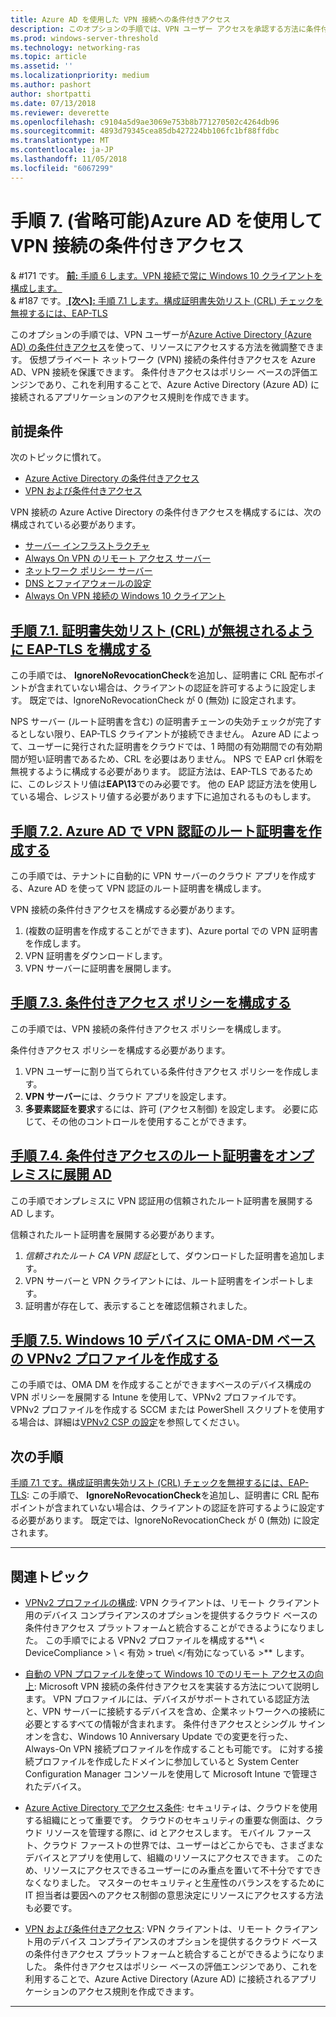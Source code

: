 ```yaml
---
title: Azure AD を使用した VPN 接続への条件付きアクセス
description: このオプションの手順では、VPN ユーザー アクセスを承認する方法に条件付きアクセスの Azure Active Directory (Azure AD) を使って、リソースを微調整できます。
ms.prod: windows-server-threshold
ms.technology: networking-ras
ms.topic: article
ms.assetid: ''
ms.localizationpriority: medium
ms.author: pashort
author: shortpatti
ms.date: 07/13/2018
ms.reviewer: deverette
ms.openlocfilehash: c9104a5d9ae3069e753b8b771270502c4264db96
ms.sourcegitcommit: 4893d79345cea85db427224bb106fc1bf88ffdbc
ms.translationtype: MT
ms.contentlocale: ja-JP
ms.lasthandoff: 11/05/2018
ms.locfileid: "6067299"
---
```

# 手順 7.  (省略可能)Azure AD を使用して VPN 接続の条件付きアクセス

& #171 です。 [**前:** 手順 6 します。VPN 接続で常に Windows 10 クライアントを構成します。](always-on-vpn/deploy/vpn-deploy-client-vpn-connections.md)<br>
& #187 です。[ **[次へ]:** 手順 7.1 します。構成証明書失効リスト (CRL) チェックを無視するには、EAP-TLS](vpn-config-eap-tls-to-ignore-crl-checking.md)

このオプションの手順では、VPN ユーザーが[Azure Active Directory (Azure AD) の条件付きアクセス](https://docs.microsoft.com/azure/active-directory/active-directory-conditional-access-azure-portal)を使って、リソースにアクセスする方法を微調整できます。 仮想プライベート ネットワーク (VPN) 接続の条件付きアクセスを Azure AD、VPN 接続を保護できます。 条件付きアクセスはポリシー ベースの評価エンジンであり、これを利用することで、Azure Active Directory (Azure AD) に接続されるアプリケーションのアクセス規則を作成できます。 

## 前提条件

次のトピックに慣れて。
- [Azure Active Directory の条件付きアクセス](https://docs.microsoft.com/azure/active-directory/active-directory-conditional-access-azure-portal)
- [VPN および条件付きアクセス](https://docs.microsoft.com/windows/access-protection/vpn/vpn-conditional-access)

VPN 接続の Azure Active Directory の条件付きアクセスを構成するには、次の構成されている必要があります。
- [サーバー インフラストラクチャ](always-on-vpn/deploy/vpn-deploy-server-infrastructure.md)
- [Always On VPN のリモート アクセス サーバー](always-on-vpn/deploy/vpn-deploy-ras.md)
- [ネットワーク ポリシー サーバー](always-on-vpn/deploy/vpn-deploy-nps.md)
- [DNS とファイアウォールの設定](always-on-vpn/deploy/vpn-deploy-dns-firewall.md)
- [Always On VPN 接続の Windows 10 クライアント](always-on-vpn/deploy/vpn-deploy-client-vpn-connections.md)

## [手順 7.1.  証明書失効リスト (CRL) が無視されるように EAP-TLS を構成する](vpn-config-eap-tls-to-ignore-crl-checking.md)

この手順では、 **IgnoreNoRevocationCheck**を追加し、証明書に CRL 配布ポイントが含まれていない場合は、クライアントの認証を許可するように設定します。 既定では、IgnoreNoRevocationCheck が 0 (無効) に設定されます。

NPS サーバー (ルート証明書を含む) の証明書チェーンの失効チェックが完了するとしない限り、EAP-TLS クライアントが接続できません。 Azure AD によって、ユーザーに発行された証明書をクラウドでは、1 時間の有効期間での有効期間が短い証明書であるため、CRL を必要はありません。 NPS で EAP crl 休暇を無視するように構成する必要があります。 認証方法は、EAP-TLS であるために、このレジストリ値は**EAP\13**でのみ必要です。 他の EAP 認証方法を使用している場合、レジストリ値する必要があります下に追加されるものもします。 




## [手順 7.2.  Azure AD で VPN 認証のルート証明書を作成する](vpn-create-root-cert-for-vpn-auth-azure-ad.md)

この手順では、テナントに自動的に VPN サーバーのクラウド アプリを作成する、Azure AD を使って VPN 認証のルート証明書を構成します。  

VPN 接続の条件付きアクセスを構成する必要があります。
1. (複数の証明書を作成することができます)、Azure portal での VPN 証明書を作成します。
2. VPN 証明書をダウンロードします。
3. VPN サーバーに証明書を展開します。

## [手順 7.3.  条件付きアクセス ポリシーを構成する](vpn-config-conditional-access-policy.md)

この手順では、VPN 接続の条件付きアクセス ポリシーを構成します。 

条件付きアクセス ポリシーを構成する必要があります。
1. VPN ユーザーに割り当てられている条件付きアクセス ポリシーを作成します。
2. **VPN サーバー**には、クラウド アプリを設定します。
3. **多要素認証を要求**するには、許可 (アクセス制御) を設定します。  必要に応じて、その他のコントロールを使用することができます。

## [手順 7.4.  条件付きアクセスのルート証明書をオンプレミスに展開 AD](vpn-deploy-cond-access-root-cert-to-on-premise-ad.md)

この手順でオンプレミスに VPN 認証用の信頼されたルート証明書を展開する AD します。

信頼されたルート証明書を展開する必要があります。
1. *信頼されたルート CA VPN 認証*として、ダウンロードした証明書を追加します。
2. VPN サーバーと VPN クライアントには、ルート証明書をインポートします。
3. 証明書が存在して、表示することを確認信頼されました。


## [手順 7.5.  Windows 10 デバイスに OMA-DM ベースの VPNv2 プロファイルを作成する](vpn-create-oma-dm-based-vpnv2-profiles.md)

この手順では、OMA DM を作成することができますベースのデバイス構成の VPN ポリシーを展開する Intune を使用して、VPNv2 プロファイルです。 VPNv2 プロファイルを作成する SCCM または PowerShell スクリプトを使用する場合は、詳細は[VPNv2 CSP の設定](https://docs.microsoft.com/windows/client-management/mdm/vpnv2-csp)を参照してください。 


## 次の手順
[手順 7.1 です。構成証明書失効リスト (CRL) チェックを無視するには、EAP-TLS](vpn-config-eap-tls-to-ignore-crl-checking.md): この手順で、 **IgnoreNoRevocationCheck**を追加し、証明書に CRL 配布ポイントが含まれていない場合は、クライアントの認証を許可するように設定する必要があります。 既定では、IgnoreNoRevocationCheck が 0 (無効) に設定されます。

---

## 関連トピック
- [VPNv2 プロファイルの構成](https://docs.microsoft.com/windows/access-protection/vpn/vpn-conditional-access): VPN クライアントは、リモート クライアント用のデバイス コンプライアンスのオプションを提供するクラウド ベースの条件付きアクセス プラットフォームと統合することができるようになりました。 この手順でによる VPNv2 プロファイルを構成する**\ < DeviceCompliance > \ < 有効 > true\ </有効になっている >** します。 
 
- [自動の VPN プロファイルを使って Windows 10 でのリモート アクセスの向上](https://www.microsoft.com/itshowcase/Article/Content/894/Enhancing-remote-access-in-Windows-10-with-an-automatic-VPN-profile): Microsoft VPN 接続の条件付きアクセスを実装する方法について説明します。 VPN プロファイルには、デバイスがサポートされている認証方法と、VPN サーバーに接続するデバイスを含め、企業ネットワークへの接続に必要とするすべての情報が含まれます。 条件付きアクセスとシングル サインオンを含む、Windows 10 Anniversary Update での変更を行った、Always-On VPN 接続プロファイルを作成することも可能です。 に対する接続プロファイルを作成したドメインに参加していると System Center Configuration Manager コンソールを使用して Microsoft Intune で管理されたデバイス。 

- [Azure Active Directory でアクセス条件](https://docs.microsoft.com/azure/active-directory/active-directory-conditional-access-azure-portal): セキュリティは、クラウドを使用する組織にとって重要です。 クラウドのセキュリティの重要な側面は、クラウド リソースを管理する際に、id とアクセスします。 モバイル ファースト、クラウド ファーストの世界では、ユーザーはどこからでも、さまざまなデバイスとアプリを使用して、組織のリソースにアクセスできます。 このため、リソースにアクセスできるユーザーにのみ重点を置いて不十分ですできなくなりました。 マスターのセキュリティと生産性のバランスをするために IT 担当者は要因へのアクセス制御の意思決定にリソースにアクセスする方法も必要です。

- [VPN および条件付きアクセス](https://docs.microsoft.com/windows/access-protection/vpn/vpn-conditional-access): VPN クライアントは、リモート クライアント用のデバイス コンプライアンスのオプションを提供するクラウド ベースの条件付きアクセス プラットフォームと統合することができるようになりました。 条件付きアクセスはポリシー ベースの評価エンジンであり、これを利用することで、Azure Active Directory (Azure AD) に接続されるアプリケーションのアクセス規則を作成できます。 

---
